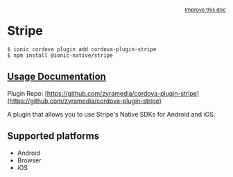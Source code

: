 <a style="float:right;font-size:12px;" href="http://github.com/ionic-team/ionic-native/edit/master/src/@ionic-native/plugins/stripe/index.ts#L104">
  Improve this doc
</a>

# Stripe

```
$ ionic cordova plugin add cordova-plugin-stripe
$ npm install @ionic-native/stripe
```

## [Usage Documentation](https://ionicframework.com/docs/native/stripe/)

Plugin Repo: [https://github.com/zyramedia/cordova-plugin-stripe](https://github.com/zyramedia/cordova-plugin-stripe)

A plugin that allows you to use Stripe's Native SDKs for Android and iOS.

## Supported platforms
- Android
- Browser
- iOS



